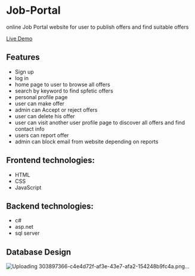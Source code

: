 # Job-Portal
online Job Portal website for user to publish offers and find suitable offers

[Live Demo](http://JobP.somee.com)

## Features

- Sign up
- log in
- home page to user to browse all offers
- search by keyword to find spfetic offers
- personal profile page
- user can make offer 
- admin can Accept or reject offers
- user can delete his offer
- user can visit  another user profile page to discover all offers and find contact info
- users can report offer
- admin can block email from website depending on reports


## Frontend technologies:
- HTML
- CSS
- JavaScript

## Backend technologies:
- c#
- asp.net
- sql server

## Database Design
![Uploading 303897366-c4e4d72f-af3e-43e7-afa2-154248b9fc4a.png…]()
